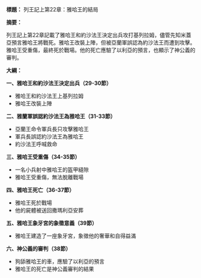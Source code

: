 **標題：** 列王記上第22章：雅哈王的結局

**摘要：**

列王記上第22章記載了雅哈王和約沙法王決定出兵攻打基列拉姆，儘管先知米蓋亞預言雅哈王將戰死。雅哈王改裝上陣，但被亞蘭軍誤認為約沙法王而遭到攻擊。雅哈王受重傷，最終死於戰場。他的死亡應驗了以利亞的預言，也顯示了神公義的審判。

**大綱：**

**一、雅哈王和約沙法王決定出兵（29-30節）**
* 雅哈王和約沙法王上基列拉姆
* 雅哈王改裝上陣

**二、雅蘭軍誤認約沙法王為雅哈王（31-33節）**
* 亞蘭王命令軍兵長只攻擊雅哈王
* 軍兵長誤認約沙法王為雅哈王
* 約沙法王呼喊救命

**三、雅哈王受重傷（34-35節）**
* 一名小兵射中雅哈王的盔甲縫隙
* 雅哈王受重傷，無法脫離戰場

**四、雅哈王死亡（36-37節）**
* 雅哈王死於戰場
* 他的屍體被送回撒瑪利亞安葬

**五、雅哈王象牙宮的象徵意義（39節）**
* 雅哈王建造了一座象牙宮，象徵他的奢華和自得益滿

**六、神公義的審判（38節）**
* 狗舔雅哈王的車，應驗了以利亞的預言
* 雅哈王的死亡是神公義審判的結果